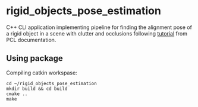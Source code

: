 # rigid_objects_pose_estimation

C++ CLI application implementing pipeline for finding the alignment pose of a rigid object in a scene with clutter and occlusions following [tutorial](https://pcl.readthedocs.io/projects/tutorials/en/master/alignment_prerejective.html) from PCL documentation. 

## Using package
Compiling catkin workspase:

```
cd ~/rigid_objects_pose_estimation
mkdir build && cd build
cmake ..
make
